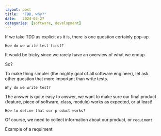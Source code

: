 ```yaml
---
layout: post
title:  "TDD, why?"
date:   2024-03-27
categories: [software, development]
---
```


If we take TDD as explicit as it is, there is one question certainly pop-up.

`How do we write test first?`

It would be tricky since we rarely have an overview of what we endup.

So?

To make thing simpler (the mighty goal of all software engineer), let ask other question that more important
 than write tests.

`Why do we write test?`

The answer is quite easy to answer, we want to make sure our final product (feature, piece of software, class, module) 
works as expected, or at least!

`How to define that our product works?`

Of course, we need to collect information about our product, or `requiment`

Example of a requiment

